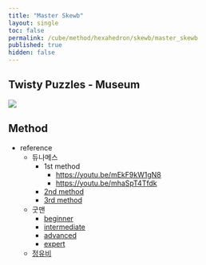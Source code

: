 ```yaml
---
title: "Master Skewb"
layout: single
toc: false
permalink: /cube/method/hexahedron/skewb/master_skewb
published: true
hidden: false
---
```


<head>
  <base target="_blank">
</head>



## Twisty Puzzles - Museum

<a href="https://twistypuzzles.com/app/museum/museum_showitem.php?pkey=1353">
  <img src="https://twistypuzzles.com/museum/large/01353-01.jpg">
</a>



## Method

- reference
  - 듀나메스
    - 1st method
      - <https://youtu.be/mEkF9kW1gN8>
      - <https://youtu.be/mhaSpT4Tfdk>
    - [2nd method](https://youtu.be/8-I1EzFtX08)
    - [3rd method](https://youtu.be/ycR-WmXJCG0)
  - 굿맨
    - [beginner](https://youtu.be/hXcXt_KVvwg)
    - [intermediate](https://youtu.be/e5BqiNnKWp4)
    - [advanced](https://youtu.be/HhfVdfthMb4)
    - [expert](https://youtu.be/dNyAtURRjiQ)
  - [정유비](https://youtu.be/4pz60TlYRkA)
